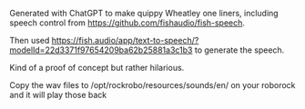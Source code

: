 Generated with ChatGPT to make quippy Wheatley one liners, including speech control from https://github.com/fishaudio/fish-speech.

Then used https://fish.audio/app/text-to-speech/?modelId=22d3371f97654209ba62b25881a3c1b3 to generate the speech.

Kind of a proof of concept but rather hilarious.

Copy the wav files to /opt/rockrobo/resources/sounds/en/ on your roborock and it will play those back

